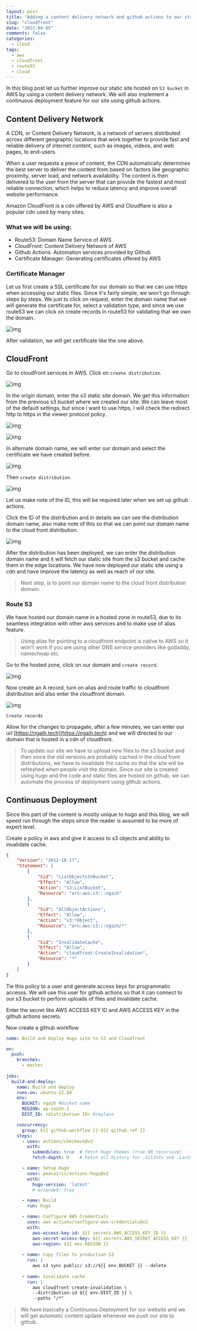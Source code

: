 ```yaml
---
layout: post
title: "Adding a content delivery network and github actions to our static site" 
slug: "cloudfront"
date: "2023-04-05"
comments: false
categories:
  - cloud
tags:
  - aws
  - cloudfront
  - route53
  - cloud
---
```


In this blog post let us further improve our static site hosted on ```S3 bucket``` in AWS by using a content delivery network. We will also implement a continuous deployment feature for our site using github actions. 

## Content Delivery Network
A CDN, or Content Delivery Network, is a network of servers distributed across different geographic locations that work together to provide fast and reliable delivery of internet content, such as images, videos, and web pages, to end-users.

When a user requests a piece of content, the CDN automatically determines the best server to deliver the content from based on factors like geographic proximity, server load, and network availability. The content is then delivered to the user from the server that can provide the fastest and most reliable connection, which helps to reduce latency and improve overall website performance.

Amazon CloudFront is a cdn offered by AWS and Cloudflare is also a popular cdn used by many sites.

### What we will be using:
- Route53: Domain Name Service of AWS
- CloudFront: Content Delivery Network of AWS
- Github Actions: Automation services provided by Github
- Certificate Manager: Generating certificates offered by AWS

### Certificate Manager
Let us first create a SSL certificate for our domain so that we can use https when accessing our static files.
Since it's fairly simple, we won't go through steps by steps.
We just to click on request, enter the domain name that we will generate the certificate for, select a validation type, and since we use route53 we can click on create records in route53 for validating that we own the domain.

![img](/images/cdn/certificate.png)

After validation, we will get certificate like the one above.

## CloudFront
Go to cloudfront services in AWS. Click on ```create distribution```.

![img](/images/cdn/cloudfrontCreate.png)

In the origin domain, enter the s3 static site domain. We get this information from the previous s3 bucket where we created our site. We can leave most of the default settings, but since I want to use https, I will check the redirect http to https in the viewer protocol policy.

![img](/images/cdn/cloudfrontCreate1.png)

![img](/images/cdn/cloudfrontCreate2.png)

In alternate domain name, we will enter our domain and select the certificate we have created before.

![img](/images/cdn/cloudfrontCreate3.png)

Then ```create distribution```.

![img](/images/cdn/cloudfrontCreate4.png)

Let us make note of the ID, this will be required later when we set up github actions.

Click the ID of the distribution and in details we can see the distribution domain name, also make note of this so that we can point our domain name to the cloud front distribution. 

![img](/images/cdn/cloudfrontCreate5.png)

After the distribution has been deployed, we can enter the distribution domain name and it will fetch our static site from the s3 bucket and cache them in the edge locations. We have now deployed our static site using a cdn and have improve the latency as well as reach of our site.

> Next step, is to point our domain name to the cloud front distribution domain.

### Route 53

We have hosted our domain name in a hosted zone in route53, due to its seamless integration with other aws services and to make use of alias feature.
> Using alias for pointing to a cloudfront endpoint is native to AWS so it won't work if you are using other DNS service providers like godaddy, namecheap etc.

Go to the hosted zone, click on our domain and ```create record```.

![img](/images/cdn/route53.png)

Now create an A record, turn on alias and route traffic to cloudfront distribution and also enter the cloudfront domain.

![img](/images/cdn/route531.png)

```Create records```

Allow for the changes to propagate, after a few minutes, we can enter our url [https://ngaih.tech](https://ngaih.tech) and we will directed to our domain that is hosted in a cdn of cloudfront.

> To update our site we have to upload new files to the s3 bucket and then since the old versions are probably cached in the cloud front distributions, we have to invalidate the cache so that the site will be refreshed when people visit the domain. Since our site is created using hugo and the code and static files are hosted on github, we can automate the process of deployment using github actions.

## Continuous Deployment

Since this part of the content is mostly unique to hugo and this blog, we will speed run through the steps since the reader is assumed to be more of expert level.

Create a policy in aws and give it access to s3 objects and ability to invalidate cache.

```json
{
    "Version": "2012-10-17",
    "Statement": [
        {
            "Sid": "ListObjectsInBucket",
            "Effect": "Allow",
            "Action": "s3:ListBucket",
            "Resource": "arn:aws:s3:::ngaih"
        },
        {
            "Sid": "AllObjectActions",
            "Effect": "Allow",
            "Action": "s3:*Object",
            "Resource": "arn:aws:s3:::ngaih/*"
        },
        {
            "Sid": "InvalidateCache",
            "Effect": "Allow",
            "Action": "cloudfront:CreateInvalidation",
            "Resource": "*"
        }
    ]
}
```
Tie this policy to a user and generate access keys for programmatic accesss. We will use this user for github actions so that it can connect to our s3 bucket to perform uploads of files and invalidate cache.

Enter the secret like AWS ACCESS KEY ID and AWS ACCESS KEY in the github actions secrets.

Now create a github workflow

```yaml
name: Build and Deploy Hugo site to S3 and Cloudfront

on:
  push:
    branches: 
      - master
  
jobs:
  build-and-deploy:
    name: Build and Deploy
    runs-on: ubuntu-22.04
    env: 
      BUCKET: ngaih #bucket name
      REGION: ap-south-1
      DIST_ID: <distribution ID> #replace

    concurrency:
      group: ${{ github.workflow }}-${{ github.ref }}
    steps:
      - uses: actions/checkout@v3
        with:
          submodules: true  # Fetch Hugo themes (true OR recursive)
          fetch-depth: 0    # Fetch all history for .GitInfo and .Lastmod

      - name: Setup Hugo
        uses: peaceiris/actions-hugo@v2
        with:
          hugo-version: 'latest'
          # extended: true

      - name: Build
        run: hugo

      - name: Configure AWS Credentials
        uses: aws-actions/configure-aws-credentials@v2
        with:
          aws-access-key-id: ${{ secrets.AWS_ACCESS_KEY_ID }}
          aws-secret-access-key: ${{ secrets.AWS_SECRET_ACCESS_KEY }}
          aws-region: ${{ env.REGION }}
      
      - name: Copy files to production S3
        run: |
          aws s3 sync public/ s3://${{ env.BUCKET }} --delete
      
      - name: Invalidate cache
        run: |
          aws cloudfront create-invalidation \
          --distribution-id ${{ env.DIST_ID }} \
          --paths "/*"
```

> We have basically a Continuous Deployment for our website and we will get automatic content update whenever we push our site to github.







